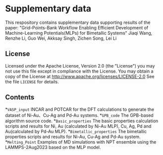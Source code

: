 # Supplementary data
This respository contains supplementary data supporting results of the paper:
"Grid-Points-Bank Workflow Enabling Efficient Development of Machine-Learning Potentials(MLPs) for Bimetallic Systems"
Jiaqi Wang, Renzhe Li, Guo Wei, Akksay Singh, Zichen Song, Lei Li
## License
Licensed under the Apache License, Version 2.0 (the "License")
you may not use this file except in compliance with the License.
You may obtain a copy of the License at 
  http://www.apache.org/licenses/LICENSE-2.0
See the file `LICENSE` for details.
## Contents
*`VASP_input`
INCAR and POTCAR for the DFT calculations to generate the dataset of Ni-Au、Cu-Ag and Pd-Au systems.
*`GPB_code`
The GPB-based algorithm source code.
*`Basic_properties`
The basic properties calculation scripts and results for Ni, Au (calculated by Ni-Au MLP), Cu, Ag, Pd and Au(calculated by Pd-Au MLP).
*`Bimetallic_properties`
The bimetallic properties scripts and results for Ni-Au, Cu-Ag and Pd-Au system.
*`Melting_Point`
Examples of MD simulations with NPT ensemble using the LAMMPS-2Aug2023 based on the MLP model.

